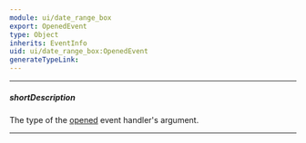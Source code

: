 ```yaml
---
module: ui/date_range_box
export: OpenedEvent
type: Object
inherits: EventInfo
uid: ui/date_range_box:OpenedEvent
generateTypeLink: 
---
```

---
##### shortDescription
The type of the [opened]({basewidgetpath}/Events/#opened) event handler's argument.

---
<!-- Description goes here -->